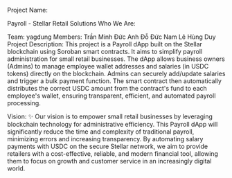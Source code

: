 Project Name:

Payroll - Stellar Retail Solutions
Who We Are:

Team: yagdung
Members:
Trần Minh Đức Anh
Đỗ Đức Nam 
Lê Hùng Duy
Project Description: This project is a Payroll dApp built on the Stellar blockchain using Soroban smart contracts. It aims to simplify payroll administration for small retail businesses. The dApp allows business owners (Admins) to manage employee wallet addresses and salaries (in USDC tokens) directly on the blockchain. Admins can securely add/update salaries and trigger a bulk payment function. The smart contract then automatically distributes the correct USDC amount from the contract's fund to each employee's wallet, ensuring transparent, efficient, and automated payroll processing.

Vision: ✨ Our vision is to empower small retail businesses by leveraging blockchain technology for administrative efficiency. This Payroll dApp will significantly reduce the time and complexity of traditional payroll, minimizing errors and increasing transparency. By automating salary payments with USDC on the secure Stellar network, we aim to provide retailers with a cost-effective, reliable, and modern financial tool, allowing them to focus on growth and customer service in an increasingly digital world.

